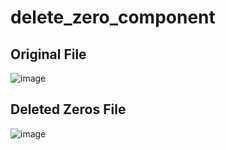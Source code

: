 # delete_zero_component

## Original File

![image](https://user-images.githubusercontent.com/71545160/179642319-51eebdd7-f734-4db7-875e-7791f9ffca94.png)

## Deleted Zeros File

![image](https://user-images.githubusercontent.com/71545160/179642335-5e44a84d-6f37-45cf-81bb-201b39595c29.png)
